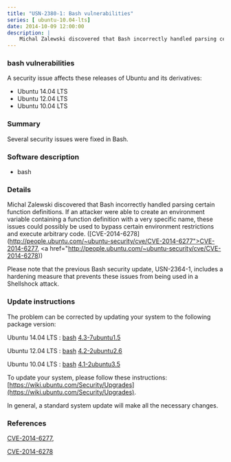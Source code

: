 ```yaml
---
title: "USN-2380-1: Bash vulnerabilities"
series: [ ubuntu-10.04-lts]
date: 2014-10-09 12:00:00
description: |
    Michal Zalewski discovered that Bash incorrectly handled parsing certain function definitions. If an attacker were able to create an environment variable containing a function definition with a very specific name, these issues could possibly be used to bypass certain environment restrictions and execute arbitrary code. ([CVE-2014-6278](http://people.ubuntu.com/~ubuntu-security/cve/CVE-2014-6277">CVE-2014-6277</a>, <a href="http://people.ubuntu.com/~ubuntu-security/cve/CVE-2014-6278))
--- 
```

 
### bash vulnerabilities

A security issue affects these releases of Ubuntu and its derivatives:

* Ubuntu 14.04 LTS
* Ubuntu 12.04 LTS
* Ubuntu 10.04 LTS

### Summary

Several security issues were fixed in Bash. 

### Software description

* bash 

### Details

Michal Zalewski discovered that Bash incorrectly handled parsing certain function definitions. If an attacker were able to create an environment variable containing a function definition with a very specific name, these issues could possibly be used to bypass certain environment restrictions and execute arbitrary code. ([CVE-2014-6278](http://people.ubuntu.com/~ubuntu-security/cve/CVE-2014-6277">CVE-2014-6277</a>, <a href="http://people.ubuntu.com/~ubuntu-security/cve/CVE-2014-6278))

Please note that the previous Bash security update, USN-2364-1, includes a hardening measure that prevents these issues from being used in a Shellshock attack. 

### Update instructions

The problem can be corrected by updating your system to the following package version:

Ubuntu 14.04 LTS
 : [bash](https://launchpad.net/ubuntu/+source/bash) <span> [4.3-7ubuntu1.5](https://launchpad.net/ubuntu/+source/bash/4.3-7ubuntu1.5) </span> 

Ubuntu 12.04 LTS
 : [bash](https://launchpad.net/ubuntu/+source/bash) <span> [4.2-2ubuntu2.6](https://launchpad.net/ubuntu/+source/bash/4.2-2ubuntu2.6) </span> 

Ubuntu 10.04 LTS
 : [bash](https://launchpad.net/ubuntu/+source/bash) <span> [4.1-2ubuntu3.5](https://launchpad.net/ubuntu/+source/bash/4.1-2ubuntu3.5) </span> 

To update your system, please follow these instructions: [https://wiki.ubuntu.com/Security/Upgrades](https://wiki.ubuntu.com/Security/Upgrades).

In general, a standard system update will make all the necessary changes. 

### References

 [CVE-2014-6277](http://people.ubuntu.com/~ubuntu-security/cve/CVE-2014-6277), 

 [CVE-2014-6278](http://people.ubuntu.com/~ubuntu-security/cve/CVE-2014-6278)
 

